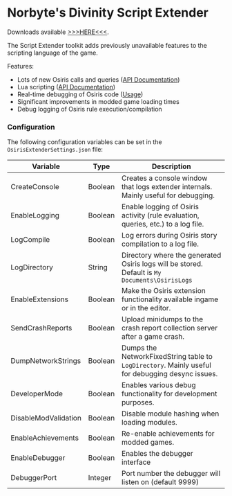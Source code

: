 # Norbyte's Divinity Script Extender

Downloads available [>>>HERE<<<](https://github.com/Norbyte/ositools/releases/latest).

The Script Extender toolkit adds previously unavailable features to the scripting language of the game.

Features:
 - Lots of new Osiris calls and queries ([API Documentation](https://github.com/Norbyte/ositools/blob/master/APIDocs.md))
 - Lua scripting ([API Documentation](https://github.com/Norbyte/ositools/blob/master/LuaAPIDocs.md))
 - Real-time debugging of Osiris code ([Usage](https://gist.github.com/Norbyte/8b7eb35cd17f799ea113636b15e1f967))
 - Significant improvements in modded game loading times
 - Debug logging of Osiris rule execution/compilation

### Configuration

The following configuration variables can be set in the `OsirisExtenderSettings.json` file:

| Variable | Type | Description |
|--|--|--|
| CreateConsole | Boolean | Creates a console window that logs extender internals. Mainly useful for debugging. |
| EnableLogging | Boolean | Enable logging of Osiris activity (rule evaluation, queries, etc.) to a log file. |
| LogCompile | Boolean | Log errors during Osiris story compilation to a log file. |
| LogDirectory | String | Directory where the generated Osiris logs will be stored. Default is `My Documents\OsirisLogs` |
| EnableExtensions | Boolean | Make the Osiris extension functionality available ingame or in the editor. |
| SendCrashReports | Boolean | Upload minidumps to the crash report collection server after a game crash. |
| DumpNetworkStrings | Boolean | Dumps the NetworkFixedString table to `LogDirectory`. Mainly useful for debugging desync issues. |
| DeveloperMode | Boolean | Enables various debug functionality for development purposes. |
| DisableModValidation | Boolean | Disable module hashing when loading modules. |
| EnableAchievements | Boolean | Re-enable achievements for modded games. |
| EnableDebugger | Boolean | Enables the debugger interface |
| DebuggerPort | Integer | Port number the debugger will listen on (default 9999) |
